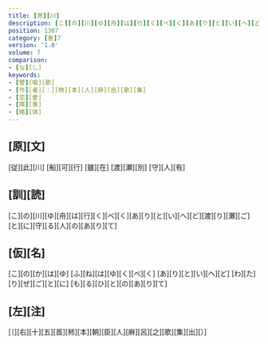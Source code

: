 ```yaml
---
title: [寄][川]
description: [こ][の][川][ゆ][舟][は][行][く][べ][く][あ][り][と][い][へ][ど][渡][り][瀬][ご][と][に][守][る][人][の][あ][り][て]
position: 1307
category: [巻]7
version: '1.0'
volume: 7
comparison:
- [な][し]
keywords:
- [譬][喩][歌]
- [作][者][：][柿][本][人][麻][呂][歌][集]
- [恋][愛]
- [障][害]
- [略][体]
---
```


## [原][文]

[従][此][川] [船][可][行] [雖][在] [渡][瀬][別] [守][人][有]

## [訓][読]

[こ][の][川][ゆ][舟][は][行][く][べ][く][あ][り][と][い][へ][ど][渡][り][瀬][ご][と][に][守][る][人][の][あ][り][て]

## [仮][名]

[こ][の][か][は][ゆ] [ふ][ね][は][ゆ][く][べ][く] [あ][り][と][い][へ][ど] [わ][た][り][ぜ][ご][と][に] [も][る][ひ][と][の][あ][り][て]

## [左][注]

[（][右][十][五][首][柿][本][朝][臣][人][麻][呂][之][歌][集][出][）]
